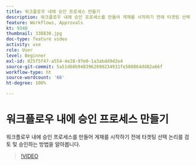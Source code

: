 ```yaml
---
title: 워크플로우 내에 승인 프로세스 만들기
description: 워크플로우 내에 승인 프로세스를 만들어 게재를 시작하기 전에 타겟팅 선택 논리를 검토 및 승인하는 방법을 알아봅니다.
feature: Workflows, Approvals
kt: 9340
thumbnail: 338830.jpg
doc-type: feature video
activity: use
role: User
level: Beginner
exl-id: 025f5f47-a554-4e28-97e0-1a3abdd9d2e4
source-git-commit: 5a51d60b9483962690234931fe500864dd82a66f
workflow-type: ht
source-wordcount: '66'
ht-degree: 100%

---
```


# 워크플로우 내에 승인 프로세스 만들기

워크플로우 내에 승인 프로세스를 만들어 게재를 시작하기 전에 타겟팅 선택 논리를 검토 및 승인하는 방법을 알아봅니다.

>[!VIDEO](https://video.tv.adobe.com/v/338830?quality=12)
